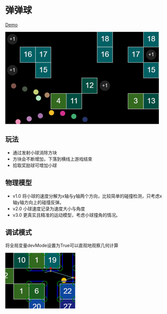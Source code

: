 # 弹弹球
[Demo](https://linyibin97.github.io/bounce-ball/)

![preview](https://raw.githubusercontent.com/linyibin97/bounce-ball/master/figure.png)

## 玩法
- 通过发射小球消除方块
- 方块会不断增加，下落到横线上游戏结束
- 拾取奖励球可增加小球

## 物理模型
- v1.0 将小球的速度分解为x轴与y轴两个方向，比较简单的碰撞检测，只考虑x轴y轴方向上的碰撞反弹。
- v2.0 小球速度记录为速度大小与角度
- v3.0 更真实且精准的运动模型，考虑小球撞角的情况。

## 调试模式
将全局变量devMode设置为True可以直观地观察几何计算

![collision](https://raw.githubusercontent.com/linyibin97/bounce-ball/master/collision.png)
